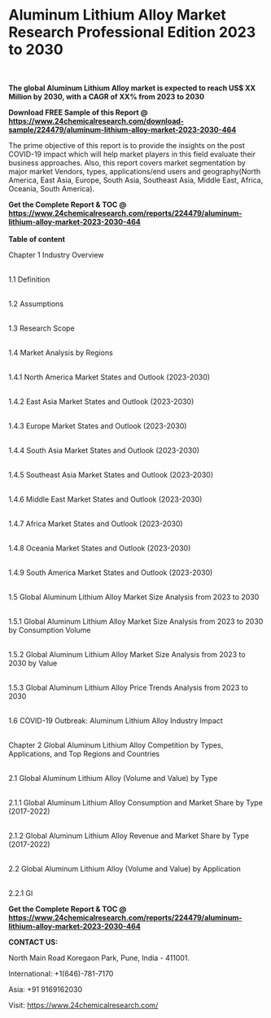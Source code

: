 <h1>Aluminum Lithium Alloy Market Research Professional Edition 2023 to 2030</h1><br/><p><strong>The global Aluminum Lithium Alloy market is expected to reach US$ XX Million by 2030, with a <strong>CAGR</strong> of XX% from 2023 to 2030</strong></p><div><b>Download FREE Sample of this Report @ <a href="https://www.24chemicalresearch.com/download-sample/224479/aluminum-lithium-alloy-market-2023-2030-464">https://www.24chemicalresearch.com/download-sample/224479/aluminum-lithium-alloy-market-2023-2030-464</a></b></div><p>The prime objective of this report is to provide the insights on the post COVID-19 impact which will help market players in this field evaluate their business approaches. Also, this report covers market segmentation by major market Vendors, types, applications/end users and geography(North America, East Asia, Europe, South Asia, Southeast Asia, Middle East, Africa, Oceania, South America).</p><div><b>Get the Complete Report & TOC @ <a href="https://www.24chemicalresearch.com/reports/224479/aluminum-lithium-alloy-market-2023-2030-464">https://www.24chemicalresearch.com/reports/224479/aluminum-lithium-alloy-market-2023-2030-464</a></b></div><br><b>Table of content</b><p>Chapter 1 Industry Overview<br />
 
 <br>1.1 Definition<br />
 
 <br>1.2 Assumptions<br />
 
 <br>1.3 Research Scope<br />
 
 <br>1.4 Market Analysis by Regions<br />
 
 <br>1.4.1 North America Market States and Outlook (2023-2030)<br />
 
 <br>1.4.2 East Asia Market States and Outlook (2023-2030)<br />
 
 <br>1.4.3 Europe Market States and Outlook (2023-2030)<br />
 
 <br>1.4.4 South Asia Market States and Outlook (2023-2030)<br />
 
 <br>1.4.5 Southeast Asia Market States and Outlook (2023-2030)<br />
 
 <br>1.4.6 Middle East Market States and Outlook (2023-2030)<br />
 
 <br>1.4.7 Africa Market States and Outlook (2023-2030)<br />
 
 <br>1.4.8 Oceania Market States and Outlook (2023-2030)<br />
 
 <br>1.4.9 South America Market States and Outlook (2023-2030)<br />
 
 <br>1.5 Global Aluminum Lithium Alloy Market Size Analysis from 2023 to 2030<br />
 
 <br>1.5.1 Global Aluminum Lithium Alloy Market Size Analysis from 2023 to 2030 by Consumption Volume<br />
 
 <br>1.5.2 Global Aluminum Lithium Alloy Market Size Analysis from 2023 to 2030 by Value<br />
 
 <br>1.5.3 Global Aluminum Lithium Alloy Price Trends Analysis from 2023 to 2030<br />
 
 <br>1.6 COVID-19 Outbreak: Aluminum Lithium Alloy Industry Impact<br />
 
 <br>Chapter 2 Global Aluminum Lithium Alloy Competition by Types, Applications, and Top Regions and Countries<br />
 
 <br>2.1 Global Aluminum Lithium Alloy (Volume and Value) by Type<br />
 
 <br>2.1.1 Global Aluminum Lithium Alloy Consumption and Market Share by Type (2017-2022)<br />
 
 <br>2.1.2 Global Aluminum Lithium Alloy Revenue and Market Share by Type (2017-2022)<br />
 
 <br>2.2 Global Aluminum Lithium Alloy (Volume and Value) by Application<br />
 
 <br>2.2.1 Gl<br><div><b>Get the Complete Report & TOC @ <a href="https://www.24chemicalresearch.com/reports/224479/aluminum-lithium-alloy-market-2023-2030-464">https://www.24chemicalresearch.com/reports/224479/aluminum-lithium-alloy-market-2023-2030-464</a></b></div></p>
 
 <b>CONTACT US:</b><br>
 
 North Main Road Koregaon Park, Pune, India - 411001.<br/>
 
 International: +1(646)-781-7170<br/>
 
 Asia: +91 9169162030<br/>
 
 Visit: <a href="https://www.24chemicalresearch.com/">https://www.24chemicalresearch.com/</a>
 
 <br>